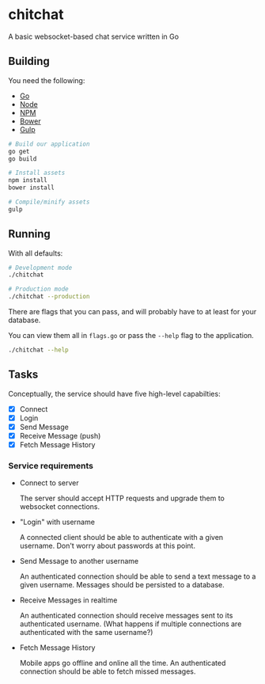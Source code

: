 # chitchat

A basic websocket-based chat service written in Go

## Building

You need the following:

- [Go](http://golang.org/)
- [Node](https://nodejs.org/)
- [NPM](https://www.npmjs.com/)
- [Bower](http://bower.io/)
- [Gulp](http://gulpjs.com/)

```bash
# Build our application
go get
go build

# Install assets
npm install
bower install

# Compile/minify assets
gulp
```

## Running

With all defaults:

```bash
# Development mode
./chitchat

# Production mode
./chitchat --production
```

There are flags that you can pass, and will probably have to at least for your database.

You can view them all in `flags.go` or pass the `--help` flag to the application.

```bash
./chitchat --help
```

## Tasks

Conceptually, the service should have five high-level capabilties:

 - [x] Connect
 - [x] Login
 - [x] Send Message
 - [x] Receive Message (push)
 - [x] Fetch Message History

### Service requirements

- Connect to server

    The server should accept HTTP requests and upgrade them to websocket connections.

- "Login" with username

    A connected client should be able to authenticate with a given username.
    Don't worry about passwords at this point.

- Send Message to another username

    An authenticated connection should be able to send a text message to a given username.
    Messages should be persisted to a database.

- Receive Messages in realtime

    An authenticated connection should receive messages sent to its authenticated username.
    (What happens if multiple connections are authenticated with the same username?)

- Fetch Message History

    Mobile apps go offline and online all the time.
    An authenticated connection should be able to fetch missed messages.
